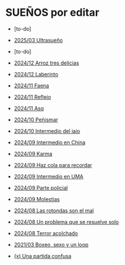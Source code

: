 # SUEÑOS por editar

   - [to-do]

   - [2025/03 Ultrasueño](./U1-archivo-sueños/2025-03-30-Ultrasueño.md)

   - [to-do]


   - [2024/12 Arroz tres delicias](./U1-archivo-sueños/2024-12-09_Arroz_tres_delicias.md)

   - [2024/12 Laberinto](./U1-archivo-sueños/2024-12-02_Laberinto.md)

   - [2024/11 Faena](./U1-archivo-sueños/2024-11-10_Faena.md)

   - [2024/11 Reflejo](./U1-archivo-sueños/2024-11-07_Reflejo.md)

   - [2024/11 Asq](./U1-archivo-sueños/2024-11-05_asq.md)

   - [2024/10 Peñismar](./U1-archivo-sueños/2024-10-22_Peñismal.md)

   - [2024/10 Intermedio del iaio](./U1-archivo-sueños/2024-10-10_Sueño-breve-iaio.md)



   - [2024/09 Intermedio en China](./U1-archivo-sueños/2024-09-23_Intermedio_china.md)

   - [2024/09 Karma](./U1-archivo-sueños/2024-09-20_Karma.md)

   - [2024/09 Haz cola para recordar](./U1-archivo-sueños/2024-09-18_Haz_cola_recordar.md)

   - [2024/09 Intermedio en UMA](./U1-archivo-sueños/2024-09-17_fragmento_UMA.md)

   - [2024/09 Parte policial](./U1-archivo-sueños/2024-09-11_parte_policial.md)
   
   - [2024/09 Molestias](./U1-archivo-sueños/2024-09-07_molestias.md)



   - [2024/08 Las rotondas son el mal](./U1-archivo-sueños/2024-08-29_Las_rotondas_add.md)

   - [2024/08 Un problema que se resuelve solo](./U1-archivo-sueños/2024-08-28_Un_problema_add.md)

   - [2024/08 Terror acolchado](./U1-archivo-sueños/2024-08-27_Terror_acolchado.md)

   - [2021/03 Boxeo, sexo y un loop](./U1-archivo-sueños/2021-03-28_Boxeo_sexo_loop.md)

   - [(x) Una partida confusa](./U1-archivo-sueños/_Una_partida_confusa.md)


